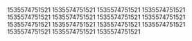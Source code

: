 1535574751521
1535574751521
1535574751521
1535574751521
1535574751521
1535574751521
1535574751521
1535574751521
1535574751521
1535574751521
1535574751521
1535574751521
1535574751521
1535574751521
1535574751521
